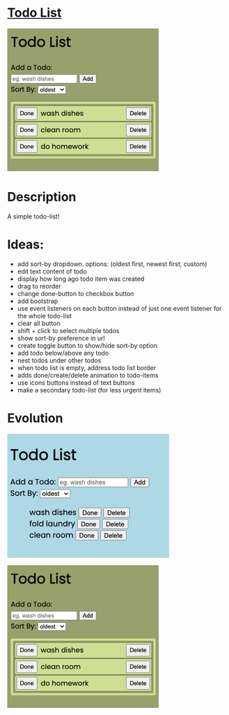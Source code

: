 # [Todo List](https://2dl.netlify.app/)

![main page](./github_images/main-page.png)

# Description

A simple todo-list!

# Ideas:

- add sort-by dropdown. options: (oldest first, newest first, custom)
- edit text content of todo
- display how long ago todo item was created
- drag to reorder
- change done-button to checkbox button
- add bootstrap
- use event listeners on each button instead of just one event listener for the whole todo-list
- clear all button
- shift + click to select multiple todos
- show sort-by preference in url
- create toggle button to show/hide sort-by option
- add todo below/above any todo
- nest todos under other todos
- when todo list is empty, address todo list border
- adds done/create/delete animation to todo-items
- use icons buttons instead of text buttons
- make a secondary todo-list (for less urgent items)

# Evolution

![old page](./github_images/old-page.png)

![main page](./github_images/main-page.png)

